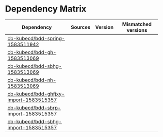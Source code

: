 # Dependency Matrix

Dependency | Sources | Version | Mismatched versions
---------- | ------- | ------- | -------------------
[cb-kubecd/bdd-spring-1583511942](https://github.com/cb-kubecd/bdd-spring-1583511942.git) |  | []() | 
[cb-kubecd/bdd-gh-1583513069](https://github.com/cb-kubecd/bdd-gh-1583513069.git) |  | []() | 
[cb-kubecd/bdd-sbhg-1583513069](https://github.com/cb-kubecd/bdd-sbhg-1583513069.git) |  | []() | 
[cb-kubecd/bdd-nh-1583513069](https://github.com/cb-kubecd/bdd-nh-1583513069.git) |  | []() | 
[cb-kubecd/bdd-ghfjxy-import-1583515357](https://github.com/cb-kubecd/bdd-ghfjxy-import-1583515357.git) |  | []() | 
[cb-kubecd/bdd-sbrp-import-1583515357](https://github.com/cb-kubecd/bdd-sbrp-import-1583515357.git) |  | []() | 
[cb-kubecd/bdd-sbhg-import-1583515357](https://github.com/cb-kubecd/bdd-sbhg-import-1583515357.git) |  | []() | 
